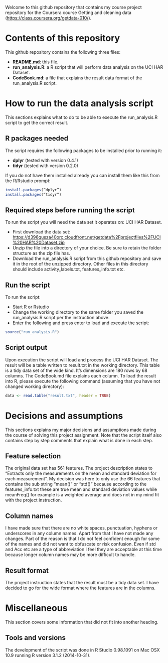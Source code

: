 Welcome to this github repository that contains my course project repository for the Coursera course Getting and cleaning data (https://class.coursera.org/getdata-010/).

# Contents of this repository
This github repository contains the following three files:

* __README.md__: this file.
* __run_analysis.R__: a R script that will perform data analysis on the UCI HAR Dataset.
* __CodeBook.md__: a file that explains the result data format of the run_analysis.R script.

# How to run the data analysis script
This sections explains what to do to be able to execute the run_analysis.R script to get the correct result.

## R packages needed
The script requires the following packages to be installed prior to running it:
* __dplyr__ (tested with version 0.4.1)
* __tidyr__ (tested with version 0.2.0)

If you do not have them installed already you can install them like this from the R/Rstudio prompt:
```R
install.packages(“dplyr”)
install.packages(“tidyr”)
```

## Required steps before running the script
To run the script you will need the data set it operates on: UCI HAR Dataset.
* First download the data set: https://d396qusza40orc.cloudfront.net/getdata%2Fprojectfiles%2FUCI%20HAR%20Dataset.zip
* Unzip the file into a directory of your choice. Be sure to retain the folder structure as the zip file has.
* Download the run_analysis.R script from this github repository and save it in the root of the unzipped directory. Other files in this directory should include activity_labels.txt, features_info.txt etc.

## Run the script
To run the script:
* Start R or Rstudio
* Change the working directory to the same folder you saved the run_analysis.R script per the instruction above.
* Enter the following and press enter to load and execute the script:
```R
source("run_analysis.R")
```

## Script output
Upon execution the script will load and process the UCI HAR Dataset. The result will be a table written to result.txt in the working directory. This table is a tidy data set of the wide kind. It’s dimensions are 180 rows by 68 columns. The CodeBook.md file explains each column. To load the result into R, please execute the following command (assuming that you have not changed working directory):
```R
data <- read.table("result.txt", header = TRUE)
```

# Decisions and assumptions
This sections explains my major decisions and assumptions made during the course of solving this project assignment. Note that the script itself also contains step by step comments that explain what is done in each step.

## Feature selection
The original data set has 561 features. The project description states to “Extracts only the measurements on the mean and standard deviation for each measurement”. My decision was here to only use the 66 features that contains the sub string “mean()” or “std()” because according to the features_info.txt these are true mean and standard deviation values while meanFreq() for example is a weighted average and does not in my mind fit with the project instruction.

## Column names
I have made sure that there are no white spaces, punctuation, hyphens or underscores in any column names. Apart from that I have not made any changes. Part of the reason is that I do not feel confident enough for some of the names and did not want to obfuscate or risk confusion. Even if std and Acc etc are a type of abbreviation I feel they are acceptable at this time because  longer column names may be more difficult to handle.

## Result format
The project instruction states that the result must be a tidy data set. I have decided to go for the wide format where the features are in the columns.

# Miscellaneous
This section covers some information that did not fit into another heading.

## Tools and versions
The development of the script was done in R Studio 0.98.1091 on Mac OSX 10.9 running R version 3.1.2 (2014-10-31).
